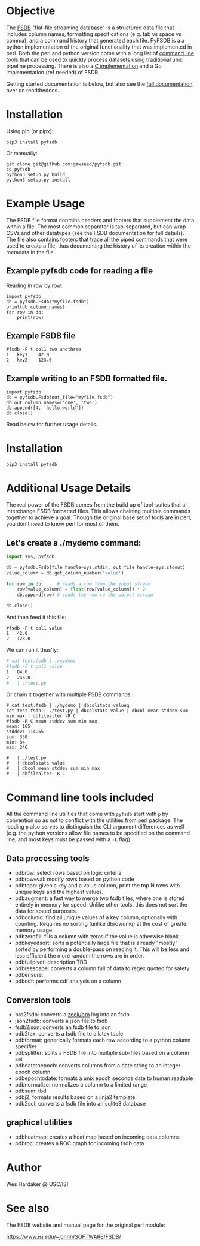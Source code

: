 # Objective

The [FSDB] "flat-file streaming database" is a structured data file
that includes column names, formatting specifications (e.g. tab vs
space vs comma), and a command history that generated each file.
PyFSDB is a a python implementation of the original functionality that
was implemented in perl.  Both the perl and python version come with a
long list of [command line tools] that can be used to quickly process
datasets using traditional unix pipeline processing.  There is also a
[C implementation] and a Go implementation (ref needed) of FSDB.

Getting started documentation is below, but also see the [full
documentation] over on readthedocs.

[FSDB]: https://www.isi.edu/~johnh/SOFTWARE/FSDB/
[C implementation]: https://github.com/hardaker/fsdb-clib
[full documentation]: https://fsdb.readthedocs.io/en/latest/
[command line tools]: https://fsdb.readthedocs.io/en/latest/tools/index.html

# Installation

Using pip (or pipx):

```
pip3 install pyfsdb
```

Or manually:

```
git clone git@github.com:gawseed/pyfsdb.git
cd pyfsdb
python3 setup.py build
python3 setup.py install
```

# Example Usage

The FSDB file format contains headers and footers that supplement the
data within a file.  The most common separator is tab-separated, but
can wrap CSVs and other datatypes (see the FSDB documentation for full
details).  The file also contains footers that trace all the piped
commands that were used to create a file, thus documenting the history
of its creation within the metadata in the file.

## Example pyfsdb code for reading a file

Reading in row by row:

```
import pyfsdb
db = pyfsdb.Fsdb("myfile.fsdb")
print(db.column_names)
for row in db:
    print(row)
```

## Example FSDB file

```
#fsdb -F t col1 two andthree
1	key1	42.0
2	key2	123.0
```

## Example writing to an FSDB formatted file.

```
import pyfsdb
db = pyfsdb.Fsdb(out_file="myfile.fsdb")
db.out_column_names=('one', 'two')
db.append([4, 'hello world'])
db.close()
```

Read below for further usage details.

# Installation

```
pip3 install pyfsdb
```

# Additional Usage Details

The real power of the FSDB comes from the build up of tool-suites that
all interchange FSDB formatted files.  This allows chaining multiple
commands together to achieve a goal.  Though the original base set of
tools are in perl, you don't need to know perl for most of them.

## Let's create a ./mydemo command:

``` python
import sys, pyfsdb

db = pyfsdb.Fsdb(file_handle=sys.stdin, out_file_handle=sys.stdout)
value_column = db.get_column_number('value')

for row in db:     # reads a row from the input stream
    row[value_column] = float(row[value_column]) * 2
    db.append(row) # sends the row to the output stream

db.close()
```

And then feed it this file:

```
#fsdb -F t col1 value
1	42.0
2	123.0
```

We can run it thus'ly:


``` sh
# cat test.fsdb | ./mydemo
#fsdb -F t col1 value
1	84.0
2	246.0
#   | ./test.py
```

Or chain it together with multiple FSDB commands:

```
# cat test.fsdb | ./mydemo | dbcolstats valueq
cat test.fsdb | ./test.py | dbcolstats value | dbcol mean stddev sum min max | dbfilealter -R C
#fsdb -R C mean stddev sum min max
mean: 165
stddev: 114.55
sum: 330
min: 84
max: 246

#   | ./test.py
#   | dbcolstats value
#   | dbcol mean stddev sum min max
#   | dbfilealter -R C
```

# Command line tools included

All the command line utilities that come with `pyfsdb` start with `p`
by convention so as not to conflict with the utilities from perl
package.  The leading `p` also serves to distinguish the CLI argument
differences as well (e.g. the python versions allow file names to be
specified on the command line, and most keys must be passed with a
`-k` flag).

## Data processing tools

- pdbrow: select rows based on logic criteria
- pdbroweval: modify rows based on python code
- pdbtopn: given a key and a value column, print the top N rows with
  unique keys and the highest values.
- pdbaugment: a fast way to merge two fsdb files, where one is stored
  entirely in memory for speed.  Unlike other tools, this does not
  sort the data for speed purposes.
- pdbcoluniq: find all unique values of a key column, optionally with
  counting.  Requires no sorting (unlike dbrowuniq) at the cost of
  greater memory usage.
- pdbzerofill: fills a column with zeros if the value is otherwise blank
- pdbkeyedsort: sorts a potentially large file that is already
  "mostly" sorted by performing a double-pass on reading it.  This
  will be less and less efficient the more random the rows are in
  order.
- pdbfullpivot: description TBD
- pdbreescape: converts a column full of data to regex quoted for
  safety
- pdbensure:
- pdbcdf: performs cdf analysis on a column

## Conversion tools
- bro2fsdb: converts a [zeek/bro](zeek.org) log into an fsdb
- json2fsdb: converts a json file to fsdb
- fsdb2json: converts an fsdb file to json
- pdb2tex: converts a fsdb file to a latex table
- pdbformat: generically formats each row according to a python column
  specifier
- pdbsplitter: splits a FSDB file into multiple sub-files based on a
  column set
- pdbdatetoepoch: converts columns from a date string to an integer
  epoch column
- pdbepochtodate: formats a unix epoch seconds date to human readable
- pdbnormalize: normalizes a column to a limited range
- pdbsum: tbd
- pdbj2: formats results based on a jinja2 template
- pdb2sql: converts a fsdb file into an sqlite3 database

## graphical utilities
- pdbheatmap: creates a heat map based on incoming data columns
- pdbroc: creates a ROC graph for incoming fsdb data


# Author

Wes Hardaker @ USC/ISI

# See also

The FSDB website and manual page for the original perl module:

https://www.isi.edu/~johnh/SOFTWARE/FSDB/
